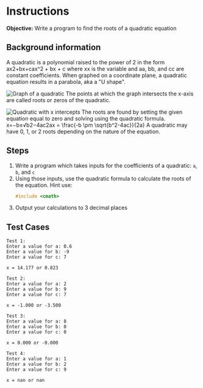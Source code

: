 # Instructions
**Objective:** Write a program to find the roots of a quadratic equation

## Background information 
A quadratic is a polynomial raised to the power of 2 in the form ax2+bx+cax^2 + bx + c where xx is the variable and aa, bb, and cc are constant coefficients. When graphed on a coordinate plane, a quadratic equation results in a parabola, aka a "U shape". 

![Graph of a quadratic](https://i.imgur.com/PDrwGZU.png)
The points at which the graph intersects the x-axis are called roots or zeros of the quadratic.

![Quadratic with x intercepts](https://i.imgur.com/f38Ph7l.png)
The roots are found by setting the given equation equal to zero and solving using the quadratic formula.
x=−b±√b2−4ac2ax = \frac{-b \pm \sqrt{b^2-4ac}}{2a}
A quadratic may have 0, 1, or 2 roots depending on the nature of the equation.


## Steps
1. Write a program which takes inputs for the coefficients of a quadratic: `a`, `b`, and `c`
2. Using those inputs, use the quadratic formula to calculate the roots of the equation. Hint use:
    ```cpp
    #include <cmath>
    ```
3. Output your calculations to 3 decimal places


## Test Cases
```
Test 1:
Enter a value for a: 0.6
Enter a value for b: -9
Enter a value for c: 7

x = 14.177 or 0.823
```
```
Test 2:
Enter a value for a: 2
Enter a value for b: 9
Enter a value for c: 7

x = -1.000 or -3.500
```
```
Test 3:
Enter a value for a: 8
Enter a value for b: 0
Enter a value for c: 0

x = 0.000 or -0.000
```
```
Test 4:
Enter a value for a: 1
Enter a value for b: 2
Enter a value for c: 9

x = nan or nan
```

